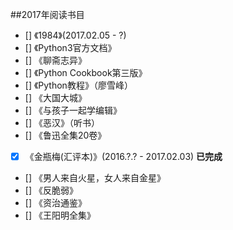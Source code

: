 ##2017年阅读书目

- [] 《1984》(2017.02.05 - ?)
- [] 《Python3官方文档》
- [] 《聊斋志异》
- [] 《Python Cookbook第三版》
- [] 《Python教程》（廖雪峰）
- [] 《大国大城》
- [] 《与孩子一起学编辑》
- [] 《恶汉》（听书）
- [] 《鲁迅全集20卷》
- [x] 《金瓶梅(汇评本)》(2016.?.? - 2017.02.03) **已完成**
- [] 《男人来自火星，女人来自金星》
- [] 《反脆弱》
- [] 《资治通鉴》
- [] 《王阳明全集》

